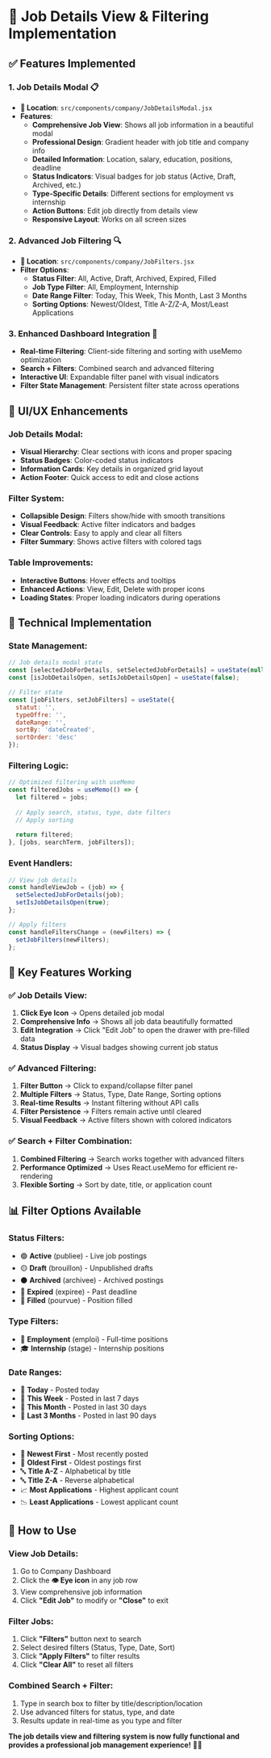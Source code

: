 # 🚀 Job Details View & Filtering Implementation

## ✅ **Features Implemented**

### **1. Job Details Modal** 📋
- **📍 Location**: `src/components/company/JobDetailsModal.jsx`
- **Features**:
  - **Comprehensive Job View**: Shows all job information in a beautiful modal
  - **Professional Design**: Gradient header with job title and company info
  - **Detailed Information**: Location, salary, education, positions, deadline
  - **Status Indicators**: Visual badges for job status (Active, Draft, Archived, etc.)
  - **Type-Specific Details**: Different sections for employment vs internship
  - **Action Buttons**: Edit job directly from details view
  - **Responsive Layout**: Works on all screen sizes

### **2. Advanced Job Filtering** 🔍
- **📍 Location**: `src/components/company/JobFilters.jsx`
- **Filter Options**:
  - **Status Filter**: All, Active, Draft, Archived, Expired, Filled
  - **Job Type Filter**: All, Employment, Internship
  - **Date Range Filter**: Today, This Week, This Month, Last 3 Months
  - **Sorting Options**: Newest/Oldest, Title A-Z/Z-A, Most/Least Applications

### **3. Enhanced Dashboard Integration** 🎯
- **Real-time Filtering**: Client-side filtering and sorting with useMemo optimization
- **Search + Filters**: Combined search and advanced filtering
- **Interactive UI**: Expandable filter panel with visual indicators
- **Filter State Management**: Persistent filter state across operations

## 🎨 **UI/UX Enhancements**

### **Job Details Modal**:
- **Visual Hierarchy**: Clear sections with icons and proper spacing
- **Status Badges**: Color-coded status indicators
- **Information Cards**: Key details in organized grid layout
- **Action Footer**: Quick access to edit and close actions

### **Filter System**:
- **Collapsible Design**: Filters show/hide with smooth transitions
- **Visual Feedback**: Active filter indicators and badges
- **Clear Controls**: Easy to apply and clear all filters
- **Filter Summary**: Shows active filters with colored tags

### **Table Improvements**:
- **Interactive Buttons**: Hover effects and tooltips
- **Enhanced Actions**: View, Edit, Delete with proper icons
- **Loading States**: Proper loading indicators during operations

## 🔧 **Technical Implementation**

### **State Management**:
```jsx
// Job details modal state
const [selectedJobForDetails, setSelectedJobForDetails] = useState(null);
const [isJobDetailsOpen, setIsJobDetailsOpen] = useState(false);

// Filter state
const [jobFilters, setJobFilters] = useState({
  statut: '',
  typeOffre: '',
  dateRange: '',
  sortBy: 'dateCreated',
  sortOrder: 'desc'
});
```

### **Filtering Logic**:
```jsx
// Optimized filtering with useMemo
const filteredJobs = useMemo(() => {
  let filtered = jobs;
  
  // Apply search, status, type, date filters
  // Apply sorting
  
  return filtered;
}, [jobs, searchTerm, jobFilters]);
```

### **Event Handlers**:
```jsx
// View job details
const handleViewJob = (job) => {
  setSelectedJobForDetails(job);
  setIsJobDetailsOpen(true);
};

// Apply filters
const handleFiltersChange = (newFilters) => {
  setJobFilters(newFilters);
};
```

## 🚀 **Key Features Working**

### **✅ Job Details View**:
1. **Click Eye Icon** → Opens detailed job modal
2. **Comprehensive Info** → Shows all job data beautifully formatted
3. **Edit Integration** → Click "Edit Job" to open the drawer with pre-filled data
4. **Status Display** → Visual badges showing current job status

### **✅ Advanced Filtering**:
1. **Filter Button** → Click to expand/collapse filter panel
2. **Multiple Filters** → Status, Type, Date Range, Sorting options
3. **Real-time Results** → Instant filtering without API calls
4. **Filter Persistence** → Filters remain active until cleared
5. **Visual Feedback** → Active filters shown with colored indicators

### **✅ Search + Filter Combination**:
1. **Combined Filtering** → Search works together with advanced filters
2. **Performance Optimized** → Uses React.useMemo for efficient re-rendering
3. **Flexible Sorting** → Sort by date, title, or application count

## 📊 **Filter Options Available**

### **Status Filters**:
- 🟢 **Active** (publiee) - Live job postings
- 🟡 **Draft** (brouillon) - Unpublished drafts
- ⚫ **Archived** (archivee) - Archived postings
- 🔴 **Expired** (expiree) - Past deadline
- 🔵 **Filled** (pourvue) - Position filled

### **Type Filters**:
- 💼 **Employment** (emploi) - Full-time positions
- 🎓 **Internship** (stage) - Internship positions

### **Date Ranges**:
- 📅 **Today** - Posted today
- 📅 **This Week** - Posted in last 7 days
- 📅 **This Month** - Posted in last 30 days
- 📅 **Last 3 Months** - Posted in last 90 days

### **Sorting Options**:
- 📆 **Newest First** - Most recently posted
- 📆 **Oldest First** - Oldest postings first
- 🔤 **Title A-Z** - Alphabetical by title
- 🔤 **Title Z-A** - Reverse alphabetical
- 📈 **Most Applications** - Highest applicant count
- 📉 **Least Applications** - Lowest applicant count

## 🎯 **How to Use**

### **View Job Details**:
1. Go to Company Dashboard
2. Click the **👁️ Eye icon** in any job row
3. View comprehensive job information
4. Click **"Edit Job"** to modify or **"Close"** to exit

### **Filter Jobs**:
1. Click **"Filters"** button next to search
2. Select desired filters (Status, Type, Date, Sort)
3. Click **"Apply Filters"** to filter results
4. Click **"Clear All"** to reset all filters

### **Combined Search + Filter**:
1. Type in search box to filter by title/description/location
2. Use advanced filters for status, type, and date
3. Results update in real-time as you type and filter

**The job details view and filtering system is now fully functional and provides a professional job management experience!** 🎉✨